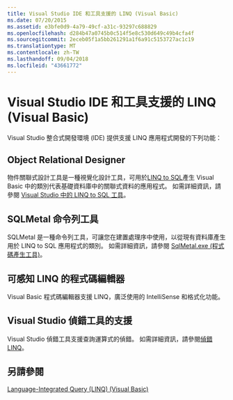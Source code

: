 ```yaml
---
title: Visual Studio IDE 和工具支援的 LINQ (Visual Basic)
ms.date: 07/20/2015
ms.assetid: e3bfe0d9-4a79-49cf-a31c-93297c688829
ms.openlocfilehash: d284b47a0745b0c514f5e8c530d649c49b4cfa4f
ms.sourcegitcommit: 2eceb05f1a5bb261291a1f6a91c5153727ac1c19
ms.translationtype: MT
ms.contentlocale: zh-TW
ms.lasthandoff: 09/04/2018
ms.locfileid: "43661772"
---
```

# <a name="visual-studio-ide-and-tools-support-for-linq-visual-basic"></a>Visual Studio IDE 和工具支援的 LINQ (Visual Basic)
Visual Studio 整合式開發環境 (IDE) 提供支援 LINQ 應用程式開發的下列功能：  
  
## <a name="object-relational-designer"></a>Object Relational Designer  
 物件關聯式設計工具是一種視覺化設計工具，可用於[LINQ to SQL](../../../../framework/data/adonet/sql/linq/index.md)產生 Visual Basic 中的類別代表基礎資料庫中的關聯式資料的應用程式。 如需詳細資訊，請參閱 [Visual Studio 中的 LINQ to SQL 工具](/visualstudio/data-tools/linq-to-sql-tools-in-visual-studio2)。  
  
## <a name="sqlmetal-command-line-tool"></a>SQLMetal 命令列工具  
 SQLMetal 是一種命令列工具，可讓您在建置處理序中使用，以從現有資料庫產生用於 LINQ to SQL 應用程式的類別。 如需詳細資訊，請參閱 [SqlMetal.exe (程式碼產生工具)](https://msdn.microsoft.com/library/819e5a96-7646-4fdb-b14b-fe31221b0614)。  
  
## <a name="linq-aware-code-editor"></a>可感知 LINQ 的程式碼編輯器  
 Visual Basic 程式碼編輯器支援 LINQ，廣泛使用的 IntelliSense 和格式化功能。  
  
## <a name="visual-studio-debugger-support"></a>Visual Studio 偵錯工具的支援  
 Visual Studio 偵錯工具支援查詢運算式的偵錯。 如需詳細資訊，請參閱[偵錯 LINQ](/visualstudio/debugger/debugging-linq)。  
  
## <a name="see-also"></a>另請參閱  
 [Language-Integrated Query (LINQ) (Visual Basic)](../../../../visual-basic/programming-guide/concepts/linq/index.md)

